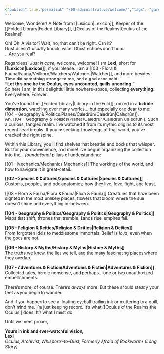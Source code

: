 ```yaml
---
{"publish":true,"permalink":"/00-administrative/welcome/","tags":["gardenEntry"]}
---
```


Welcome, Wonderer!
A Note from [[Lexicon\|Lexicon]], Keeper of the [[Folded Library\|Folded Library]], [[Oculus of the Realms\|Oculus of the Realms]]

Oh! Oh! A visitor? Wait, no, that can’t be right. Can it?  
Dust doesn’t usually knock twice. Ghost echoes don’t hum.  
...Are you real?

Regardless! _Just in case,_ welcome, welcome! I am **Lexi**, short for **[[Lexicon\|Lexicon]]**, if you please. I am a [[03 - Flora & Fauna/Fauna/Veilborn/Watchers/Watchers\|Watcher]], and more besides. Time did something strange to me, and a god once said:  
**“Let this one be the Oculus, eyes uncounted, quills unending.”**  
So here I am, in this delightful little nowhere-space, collecting **everything**.  
Everywhere. Forever.

You’ve found the [[Folded Library\|Library in the Fold]], rooted in a **bubble dimension**, watching over many worlds... but especially one dear to me: [[04 - Geography & Politics/Planes/Caledrûn/Caledrûn\|Caledrûn]].  
Ah,  [[04 - Geography & Politics/Planes/Caledrûn/Caledrûn\|Caledrûn]]. Such a curious, tangled realm. I’ve watched it from its mythic origins to its most recent heartbreaks. If you’re seeking knowledge of that world, you’ve cracked the right spine.

Within this Library, you’ll find shelves that breathe and books that whisper. But for your convenience, and mine! I’ve begun organizing the collection into the... _foundational_ pillars of understanding:

[[01 - Mechanics/Mechanics\|Mechanics]]
The workings of the world, and how to navigate it in great-detail.

**[[02 - Species & Cultures/Species & Cultures\|Species & Cultures]]**  
Customs, peoples, and odd anatomies; how they live, love, fight, and feast.

[[03 - Flora & Fauna/Flora & Fauna\|Flora & Fauna]]
Creatures that have been sighted in the most unlikely places, flowers that bloom where the sun doesn't shine and everything in-between.

**[[04 - Geography & Politics/Geography & Politics\|Geography & Politics]]**  
Maps that shift, thrones that tremble. Lands rise, empires fall.

**[[05 - Religion & Deities/Religion & Deities\|Religion & Deities]]**  
From forgotten idols to meddlesome immortals. Belief is _loud_, even when the gods are not.

**[[06 - History & Myths/History & Myths\|History & Myths]]**  
The truths we know, the lies we tell, and the many fascinating places where they overlap.

**[[07 - Adventures & Fiction/Adventures & Fiction\|Adventures & Fiction]]**  
Collected tales, heroic nonsense, and perhaps… one or two unauthorized embellishments.

There’s more, of course. There’s _always_ more. But these should steady your feet as you begin to wander.

And if you happen to see a floating eyeball trailing ink or muttering to a quill, don’t mind me. I’m just keeping record. It’s what [[Oculus of the Realms\|the Oculus]] does. It’s what I must do.

Until we meet proper,

**Yours in ink and ever-watchful vision,**  
**Lexi**  
_Oculus, Archivist, Whisperer-to-Dust, Formerly Afraid of Bookworms (Long Story)_